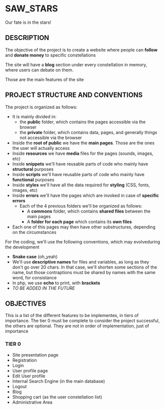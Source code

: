 # SAW_STARS
Our fate is in the stars!

## DESCRIPTION
 The objective of the project is to create a website where people can **follow** and **donate money** to specific constellations <br>

 The site will have a **blog** section under every constellation in memory, where users can debate on them. <br>

 Those are the main features of the site <br>

## PROJECT STRUCTURE AND CONVENTIONS 
The project is organized as follows:
+ It is mainly divided in:
    + the **public** folder, which contains the pages accessible via the browser
    + the **private** folder, which contains data, pages, and generally things not accessible via the browser
+ Inside the **root of public** we have the **main pages**. Those are the ones the user will actually access
+ Inside **resources** we have **media** files for the pages (sounds, images, etc)
+ Inside **snippets** we'll have reusable parts of code who mainly have **structural** purposes
+ Inside **scripts** we'll have reusable parts of code who mainly have **functional** purposes
+ Inside **styles** we'll have all the data required for **styling** (CSS, fonts, images, etc)
+ Inside **errors** we'll have the pages which are invoked in case of **specific errors**
    + Each of the 4 previous folders we'll be organized as follows:
        + A **commons** folder, which contains **shared files** between the main pages
        + A **folder for each page** which contains its **own files**
+ Each one of this pages may then have other substructures, depending on the circumstances <br>

For the coding, we'll use the following conventions, which may evolveduring the development
+ **Snake case** (oh_yeah)
+ We'll use **descriptive names** for files and variables, as long as they don't go over 20 chars. In that case, we'll shorten some sections of the name, but those contraptions must be shared by names with the same word, for consistance
+ In php, we use **echo** to print, with **brackets**
+ _TO BE ADDED IN THE FUTURE_

## OBJECTIVES

This is a list of the different features to be implementes, in tiers of importance. The tier 0 must be complete to consider the project successful, the others are optional. They are not in order of implementation, just of importance

### TIER 0

+ Site presentation page
+ Registration
+ Login
+ User profile page
+ Edit User profile
+ Internal Search Engine (in the main database)
+ Logout
+ Blog
+ Shopping cart (as the user constellation list)
+ Administrative Area


